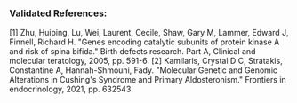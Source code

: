 ### Validated References: 
[1] Zhu, Huiping, Lu, Wei, Laurent, Cecile, Shaw, Gary M, Lammer, Edward J, Finnell, Richard H. "Genes encoding catalytic subunits of protein kinase A and risk of spina bifida." Birth defects research. Part A, Clinical and molecular teratology, 2005, pp. 591-6.
[2] Kamilaris, Crystal D C, Stratakis, Constantine A, Hannah-Shmouni, Fady. "Molecular Genetic and Genomic Alterations in Cushing's Syndrome and Primary Aldosteronism." Frontiers in endocrinology, 2021, pp. 632543.
